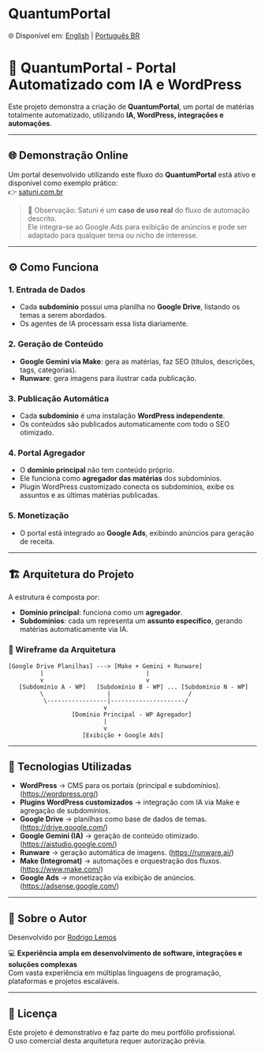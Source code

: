 # QuantumPortal

🌐 Disponível em: [English](README.en.md) | [Português BR](README.pt-br.md)


# 🚀 QuantumPortal - Portal Automatizado com IA e WordPress

Este projeto demonstra a criação de **QuantumPortal**, um portal de matérias totalmente automatizado, utilizando **IA, WordPress, integrações e automações**.  

---

## 🌐 Demonstração Online

Um portal desenvolvido utilizando este fluxo do **QuantumPortal** está ativo e disponível como exemplo prático:  
👉 [satuni.com.br](https://satuni.com.br)

> 🔎 Observação: Satuni é um **caso de uso real** do fluxo de automação descrito.  
> Ele integra-se ao Google Ads para exibição de anúncios e pode ser adaptado para qualquer tema ou nicho de interesse.

---

## ⚙️ Como Funciona

### 1. Entrada de Dados  
- Cada **subdomínio** possui uma planilha no **Google Drive**, listando os temas a serem abordados.  
- Os agentes de IA processam essa lista diariamente.  

### 2. Geração de Conteúdo  
- **Google Gemini via Make**: gera as matérias, faz SEO (títulos, descrições, tags, categorias).  
- **Runware**: gera imagens para ilustrar cada publicação.  

### 3. Publicação Automática  
- Cada **subdomínio** é uma instalação **WordPress independente**.  
- Os conteúdos são publicados automaticamente com todo o SEO otimizado.  

### 4. Portal Agregador  
- O **domínio principal** não tem conteúdo próprio.  
- Ele funciona como **agregador das matérias** dos subdomínios.  
- Plugin WordPress customizado conecta os subdomínios, exibe os assuntos e as últimas matérias publicadas.  

### 5. Monetização  
- O portal está integrado ao **Google Ads**, exibindo anúncios para geração de receita.  

---

## 🏗️ Arquitetura do Projeto

A estrutura é composta por:

- **Domínio principal**: funciona como um **agregador**.  
- **Subdomínios**: cada um representa um **assunto específico**, gerando matérias automaticamente via IA.  

### 📐 Wireframe da Arquitetura

```
[Google Drive Planilhas] ---> [Make + Gemini + Runware]
         |                             |
         v                             v
   [Subdomínio A - WP]   [Subdomínio B - WP] ... [Subdomínio N - WP]
         \                  |                      /
          \-----------------|---------------------/
                           v
                  [Domínio Principal - WP Agregador]
                           |
                           v
                     [Exibição + Google Ads]
```

---

## 🔌 Tecnologias Utilizadas

- **WordPress** → CMS para os portais (principal e subdomínios). (https://wordpress.org/)
- **Plugins WordPress customizados** → integração com IA via Make e agregação de subdomínios.  
- **Google Drive** → planilhas como base de dados de temas. (https://drive.google.com/)
- **Google Gemini (IA)** → geração de conteúdo otimizado. (https://aistudio.google.com/)
- **Runware** → geração automática de imagens. (https://runware.ai/)
- **Make (Integromat)** → automações e orquestração dos fluxos. (https://www.make.com/)
- **Google Ads** → monetização via exibição de anúncios. (https://adsense.google.com/)

---

## 👤 Sobre o Autor

Desenvolvido por [Rodrigo Lemos](https://linkedin.com/in/irlemos)  

💻 **Experiência ampla em desenvolvimento de software, integrações e soluções complexas**  
Com vasta experiência em múltiplas linguagens de programação, plataformas e projetos escaláveis.

---

## 📜 Licença

Este projeto é demonstrativo e faz parte do meu portfólio profissional.  
O uso comercial desta arquitetura requer autorização prévia.
